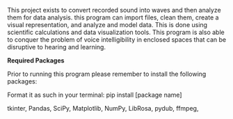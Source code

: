 This project exists to convert recorded sound into waves and then analyze them for data analysis. this program can import files, clean them, create a visual representation, and analyze and model data. This is done using scientific calculations and data visualization tools. This program is also able to conquer the problem of voice intelligibility in enclosed spaces that can be disruptive to hearing and learning. 


**Required Packages**

Prior to running this program please remember to install the following packages:

Format it as such in your terminal:
pip install [package name]

tkinter,
Pandas,
SciPy,
Matplotlib,
NumPy,
LibRosa,
pydub,
ffmpeg,
